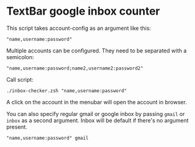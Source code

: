 # TextBar google inbox counter

This script takes account-config as an argument like this:

    "name,username:password"

Multiple accounts can be configured. They need to be separated with a semicolon:

    "name,username:password;name2,username2:password2"

Call script:

    ./inbox-checker.zsh "name,username:password"

A click on the account in the menubar will open the account in browser.

You can also specify regular gmail or google inbox by passing `gmail` or `inbox` as a second argument. Inbox will be default if there's no argument present.

    "name,username:password" gmail
